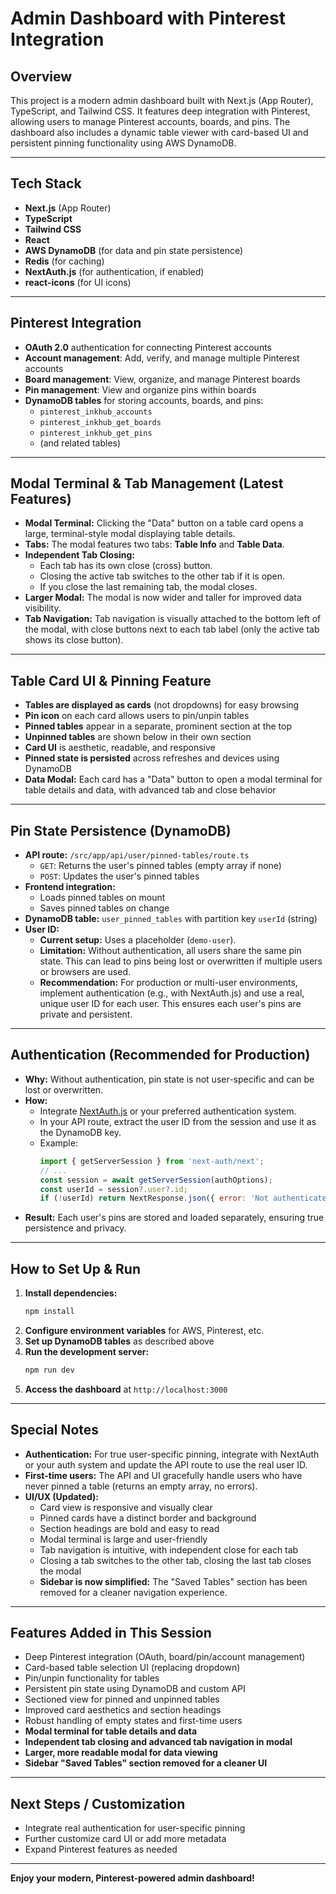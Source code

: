 # Admin Dashboard with Pinterest Integration

## Overview
This project is a modern admin dashboard built with Next.js (App Router), TypeScript, and Tailwind CSS. It features deep integration with Pinterest, allowing users to manage Pinterest accounts, boards, and pins. The dashboard also includes a dynamic table viewer with card-based UI and persistent pinning functionality using AWS DynamoDB.

---

## Tech Stack
- **Next.js** (App Router)
- **TypeScript**
- **Tailwind CSS**
- **React**
- **AWS DynamoDB** (for data and pin state persistence)
- **Redis** (for caching)
- **NextAuth.js** (for authentication, if enabled)
- **react-icons** (for UI icons)

---

## Pinterest Integration
- **OAuth 2.0** authentication for connecting Pinterest accounts
- **Account management**: Add, verify, and manage multiple Pinterest accounts
- **Board management**: View, organize, and manage Pinterest boards
- **Pin management**: View and organize pins within boards
- **DynamoDB tables** for storing accounts, boards, and pins:
  - `pinterest_inkhub_accounts`
  - `pinterest_inkhub_get_boards`
  - `pinterest_inkhub_get_pins`
  - (and related tables)

---

## Modal Terminal & Tab Management (Latest Features)
- **Modal Terminal:** Clicking the "Data" button on a table card opens a large, terminal-style modal displaying table details.
- **Tabs:** The modal features two tabs: **Table Info** and **Table Data**.
- **Independent Tab Closing:**
  - Each tab has its own close (cross) button.
  - Closing the active tab switches to the other tab if it is open.
  - If you close the last remaining tab, the modal closes.
- **Larger Modal:** The modal is now wider and taller for improved data visibility.
- **Tab Navigation:** Tab navigation is visually attached to the bottom left of the modal, with close buttons next to each tab label (only the active tab shows its close button).

---

## Table Card UI & Pinning Feature
- **Tables are displayed as cards** (not dropdowns) for easy browsing
- **Pin icon** on each card allows users to pin/unpin tables
- **Pinned tables** appear in a separate, prominent section at the top
- **Unpinned tables** are shown below in their own section
- **Card UI** is aesthetic, readable, and responsive
- **Pinned state is persisted** across refreshes and devices using DynamoDB
- **Data Modal:** Each card has a "Data" button to open a modal terminal for table details and data, with advanced tab and close behavior

---

## Pin State Persistence (DynamoDB)
- **API route:** `/src/app/api/user/pinned-tables/route.ts`
  - `GET`: Returns the user's pinned tables (empty array if none)
  - `POST`: Updates the user's pinned tables
- **Frontend integration:**
  - Loads pinned tables on mount
  - Saves pinned tables on change
- **DynamoDB table:** `user_pinned_tables` with partition key `userId` (string)
- **User ID:**
  - **Current setup:** Uses a placeholder (`demo-user`).
  - **Limitation:** Without authentication, all users share the same pin state. This can lead to pins being lost or overwritten if multiple users or browsers are used.
  - **Recommendation:** For production or multi-user environments, implement authentication (e.g., with NextAuth.js) and use a real, unique user ID for each user. This ensures each user's pins are private and persistent.

---

## Authentication (Recommended for Production)
- **Why:** Without authentication, pin state is not user-specific and can be lost or overwritten.
- **How:**
  - Integrate [NextAuth.js](https://next-auth.js.org/) or your preferred authentication system.
  - In your API route, extract the user ID from the session and use it as the DynamoDB key.
  - Example:
    ```js
    import { getServerSession } from 'next-auth/next';
    // ...
    const session = await getServerSession(authOptions);
    const userId = session?.user?.id;
    if (!userId) return NextResponse.json({ error: 'Not authenticated' }, { status: 401 });
    ```
- **Result:** Each user's pins are stored and loaded separately, ensuring true persistence and privacy.

---

## How to Set Up & Run
1. **Install dependencies:**
   ```bash
   npm install
   ```
2. **Configure environment variables** for AWS, Pinterest, etc.
3. **Set up DynamoDB tables** as described above
4. **Run the development server:**
   ```bash
   npm run dev
   ```
5. **Access the dashboard** at `http://localhost:3000`

---

## Special Notes
- **Authentication:** For true user-specific pinning, integrate with NextAuth or your auth system and update the API route to use the real user ID.
- **First-time users:** The API and UI gracefully handle users who have never pinned a table (returns an empty array, no errors).
- **UI/UX (Updated):**
  - Card view is responsive and visually clear
  - Pinned cards have a distinct border and background
  - Section headings are bold and easy to read
  - Modal terminal is large and user-friendly
  - Tab navigation is intuitive, with independent close for each tab
  - Closing a tab switches to the other tab, closing the last tab closes the modal
  - **Sidebar is now simplified:** The "Saved Tables" section has been removed for a cleaner navigation experience.

---

## Features Added in This Session
- Deep Pinterest integration (OAuth, board/pin/account management)
- Card-based table selection UI (replacing dropdown)
- Pin/unpin functionality for tables
- Persistent pin state using DynamoDB and custom API
- Sectioned view for pinned and unpinned tables
- Improved card aesthetics and section headings
- Robust handling of empty states and first-time users
- **Modal terminal for table details and data**
- **Independent tab closing and advanced tab navigation in modal**
- **Larger, more readable modal for data viewing**
- **Sidebar "Saved Tables" section removed for a cleaner UI**

---

## Next Steps / Customization
- Integrate real authentication for user-specific pinning
- Further customize card UI or add more metadata
- Expand Pinterest features as needed

---

**Enjoy your modern, Pinterest-powered admin dashboard!**
